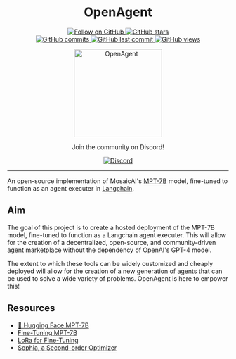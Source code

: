 <h1 align="center">OpenAgent</h1>
<p align="center">
  <a href="https://github.com/mrbende?tab=followers" target="_blank">
    <img src="https://img.shields.io/github/followers/mrbende?style=social" alt="Follow on GitHub">
  </a>
  <a href="https://github.com/mrbende/OpenAgent/stargazers" target="_blank">
    <img src="https://img.shields.io/github/stars/mrbende/OpenAgent?style=social" alt="GitHub stars">
  </a>
  <br>
  <a href="https://github.com/mrbende/OpenAgent/commits" target="_blank">
    <img src="https://img.shields.io/github/commit-activity/y/mrbende/OpenAgent" alt="GitHub commits">
  </a>
  <a href="https://github.com/mrbende/OpenAgent/commits" target="_blank">
    <img src="https://img.shields.io/github/last-commit/mrbende/OpenAgent" alt="GitHub last commit">
  </a>
  <a href="https://github.com/mrbende/OpenAgent" target="_blank">
    <img src="https://img.shields.io/github/views/mrbende/OpenAgent?color=brightgreen" alt="GitHub views">
  </a>
</p>
<p align="center">
  <a href="OpenAgent Logo">
    <img src="https://i.imgur.com/1bPTaJw.png" alt="OpenAgent" width="200" height="200">
  </a>
</p>
<p align="center">Join the community on Discord!</p>
<p align="center">
  <a href="https://discord.gg/ypNKmKa4XW" target="_blank">
    <img src="https://dcbadge.vercel.app/api/server/ypNKmKa4XW" alt="Discord">
  </a>
</p>

---

An open-source implementation of MosaicAI's [MPT-7B](https://www.mosaicml.com/blog/mpt-7b) model, fine-tuned to function as an agent executer in [Langchain](https://github.com/hwchase17/langchain).

## Aim
The goal of this project is to create a hosted deployment of the MPT-7B model, fine-tuned to function as a Langchain agent executer. This will allow for the creation of a decentralized, open-source, and community-driven agent marketplace without the dependency of OpenAI's GPT-4 model.

The extent to which these tools can be widely customized and cheaply deployed will allow for the creation of a new generation of agents that can be used to solve a wide variety of problems. OpenAgent is here to empower this!

## Resources
* [🤗 Hugging Face MPT-7B](https://huggingface.co/mosaicml/mpt-7b)
* [Fine-Tuning MPT-7B](https://www.youtube.com/watch?v=KSlWkrByc0o&t=17s)
* [LoRa for Fine-Tuning](https://bdtechtalks.com/2023/05/22/what-is-lora/)
* [Sophia, a Second-order Optimizer](https://arxiv.org/abs/2305.14342)

